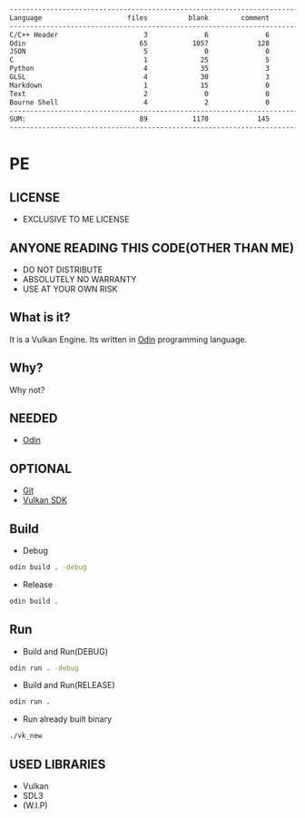 ```txt
-------------------------------------------------------------------------------
Language                     files          blank        comment           code
-------------------------------------------------------------------------------
C/C++ Header                     3              6              6           6150
Odin                            65           1057            128           5079
JSON                             5              0              0            131
C                                1             25              5            122
Python                           4             35              3            109
GLSL                             4             30              3             95
Markdown                         1             15              0             60
Text                             2              0              0             20
Bourne Shell                     4              2              0              6
-------------------------------------------------------------------------------
SUM:                            89           1170            145          11772
------------------------------------------------------------------------------- 
```

# PE
## LICENSE
- EXCLUSIVE TO ME LICENSE

## ANYONE READING THIS CODE(OTHER THAN ME)
- DO NOT DISTRIBUTE
- ABSOLUTELY NO WARRANTY
- USE AT YOUR OWN RISK

## What is it?
It is a Vulkan Engine.
Its written in [Odin](https://github.com/odin-lang/Odin) programming language.

## Why?
Why not?

## NEEDED
- [Odin](https://github.com/odin-lang/Odin)

## OPTIONAL
- [Git](https://git-scm.com/)
- [Vulkan SDK](https://vulkan.lunarg.com/)

## Build
- Debug
```bash
odin build . -debug
```

- Release
```bash
odin build .
```


## Run
- Build and Run(DEBUG)
```bash
odin run . -debug
```

- Build and Run(RELEASE)
```bash
odin run .
```

- Run already built binary
```bash
./vk_new
```

## USED LIBRARIES
- Vulkan
- SDL3
- (W.I.P)


